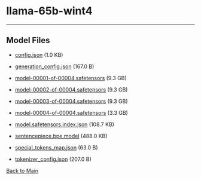 
# llama-65b-wint4
---



## Model Files

- [config.json](https://paddlenlp.bj.bcebos.com/models/community/facebook/llama-65b-wint4/config.json) (1.0 KB)

- [generation_config.json](https://paddlenlp.bj.bcebos.com/models/community/facebook/llama-65b-wint4/generation_config.json) (167.0 B)

- [model-00001-of-00004.safetensors](https://paddlenlp.bj.bcebos.com/models/community/facebook/llama-65b-wint4/model-00001-of-00004.safetensors) (9.3 GB)

- [model-00002-of-00004.safetensors](https://paddlenlp.bj.bcebos.com/models/community/facebook/llama-65b-wint4/model-00002-of-00004.safetensors) (9.3 GB)

- [model-00003-of-00004.safetensors](https://paddlenlp.bj.bcebos.com/models/community/facebook/llama-65b-wint4/model-00003-of-00004.safetensors) (9.3 GB)

- [model-00004-of-00004.safetensors](https://paddlenlp.bj.bcebos.com/models/community/facebook/llama-65b-wint4/model-00004-of-00004.safetensors) (3.3 GB)

- [model.safetensors.index.json](https://paddlenlp.bj.bcebos.com/models/community/facebook/llama-65b-wint4/model.safetensors.index.json) (108.7 KB)

- [sentencepiece.bpe.model](https://paddlenlp.bj.bcebos.com/models/community/facebook/llama-65b-wint4/sentencepiece.bpe.model) (488.0 KB)

- [special_tokens_map.json](https://paddlenlp.bj.bcebos.com/models/community/facebook/llama-65b-wint4/special_tokens_map.json) (63.0 B)

- [tokenizer_config.json](https://paddlenlp.bj.bcebos.com/models/community/facebook/llama-65b-wint4/tokenizer_config.json) (207.0 B)


[Back to Main](../../)